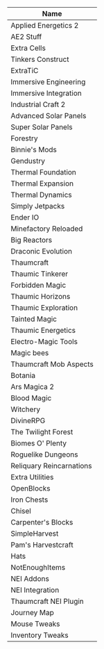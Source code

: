 | Name                     |
|--------------------------|
| Applied Energetics 2     |
| AE2 Stuff                |
| Extra Cells              |
| Tinkers Construct        |
| ExtraTiC                 |
| Immersive Engineering    |
| Immersive Integration    |
| Industrial Craft 2       |
| Advanced Solar Panels    |
| Super Solar Panels       |
| Forestry                 |
| Binnie's Mods            |
| Gendustry                |
| Thermal Foundation       |
| Thermal Expansion        |
| Thermal Dynamics         |
| Simply Jetpacks          |
| Ender IO                 |
| Minefactory Reloaded     |
| Big Reactors             |
| Draconic Evolution       |
| Thaumcraft               |
| Thaumic Tinkerer         |
| Forbidden Magic          |
| Thaumic Horizons         |
| Thaumic Exploration      |
| Tainted Magic            |
| Thaumic Energetics       |
| Electro-Magic Tools      |
| Magic bees               |
| Thaumcraft Mob Aspects   |
| Botania                  |
| Ars Magica 2             |
| Blood Magic              |
| Witchery                 |
| DivineRPG                |
| The Twilight Forest      |
| Biomes O' Plenty         |
| Roguelike Dungeons       |
| Reliquary Reincarnations |
| Extra Utilities          |
| OpenBlocks               |
| Iron Chests              |
| Chisel                   |
| Carpenter's Blocks       |
| SimpleHarvest            |
| Pam's Harvestcraft       |
| Hats                     |
| NotEnoughItems           |
| NEI Addons               |
| NEI Integration          |
| Thaumcraft NEI Plugin    |
| Journey Map              |
| Mouse Tweaks             |
| Inventory Tweaks         |